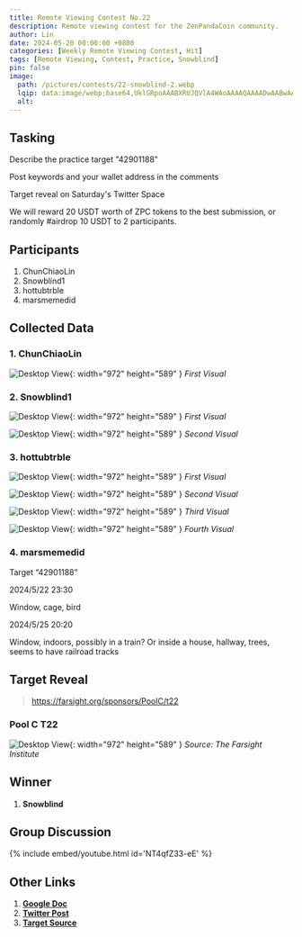 ```yaml
---
title: Remote Viewing Contest No.22
description: Remote viewing contest for the ZenPandaCoin community.
author: Lin
date: 2024-05-20 00:00:00 +0800
categories: [Weekly Remote Viewing Contest, Hit]
tags: [Remote Viewing, Contest, Practice, Snowblind]
pin: false
image:
  path: /pictures/contests/22-snowblind-2.webp
  lqip: data:image/webp;base64,UklGRpoAAABXRUJQVlA4WAoAAAAQAAAADwAABwAAQUxQSDIAAAARL0AmbZurmr57yyIiqE8oiG0bejIYEQTgqiDA9vqnsUSI6H+oAERp2HZ65qP/VIAWAFZQOCBCAAAA8AEAnQEqEAAIAAVAfCWkAALp8sF8rgRgAP7o9FDvMCkMde9PK7euH5M1m6VWoDXf2FkP3BqV0ZYbO6NA/VFIAAAA
  alt:
---
```


## Tasking

Describe the practice target "42901188"

Post keywords and your wallet address in the comments

Target reveal on Saturday's Twitter Space

We will reward 20 USDT worth of ZPC tokens to the best submission, or randomly #airdrop 10 USDT to 2 participants.


## Participants

1. ChunChiaoLin
2. Snowblind1
3. hottubtrble
4. marsmemedid


## Collected Data

### 1. ChunChiaoLin

![Desktop View](/pictures/contests/22-lin-1.webp){: width="972" height="589" }
_First Visual_

### 2. Snowblind1

![Desktop View](/pictures/contests/22-snowblind-1.webp){: width="972" height="589" }
_First Visual_

![Desktop View](/pictures/contests/22-snowblind-2.webp){: width="972" height="589" }
_Second Visual_

### 3. hottubtrble

![Desktop View](/pictures/contests/22-jeff-1.webp){: width="972" height="589" }
_First Visual_

![Desktop View](/pictures/contests/22-jeff-2.webp){: width="972" height="589" }
_Second Visual_

![Desktop View](/pictures/contests/22-jeff-3.webp){: width="972" height="589" }
_Third Visual_

![Desktop View](/pictures/contests/22-jeff-4.webp){: width="972" height="589" }
_Fourth Visual_

### 4. marsmemedid
Target “42901188”

2024/5/22  23:30

Window, cage, bird

2024/5/25 20:20

Window, indoors, possibly in a train? Or inside a house, hallway, trees, seems to have railroad tracks


## Target Reveal

> https://farsight.org/sponsors/PoolC/t22


### Pool C T22

![Desktop View](/pictures/contests/22-target-1.webp){: width="972" height="589" }
_Source: The Farsight Institute_


## Winner

1. **Snowblind**


## Group Discussion

{% include embed/youtube.html id='NT4qfZ33-eE' %}


## Other Links

1. [**Google Doc**][Google Doc]
2. [**Twitter Post**][Twitter Post]
3. [**Target Source**][Target Source]


[Google Doc]: https://docs.google.com/document/d/1P8EB8HZCrIUIbEGKRtMZ54fhXQyzo3z_a_R989nxl3Q/edit
[Twitter Post]: https://x.com/ZenPandaCoin/status/1792544021694550482
[Target Source]: https://farsight.org/sponsors/PoolC/jumbledpoollistC